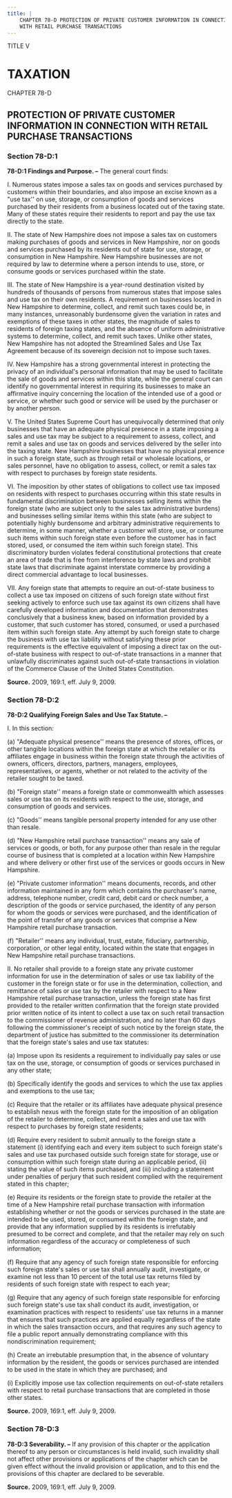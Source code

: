 ```yaml
---
title: |
    CHAPTER 78-D PROTECTION OF PRIVATE CUSTOMER INFORMATION IN CONNECTION
    WITH RETAIL PURCHASE TRANSACTIONS
---
```


TITLE V
                                             
TAXATION
========

CHAPTER 78-D
                                             
PROTECTION OF PRIVATE CUSTOMER INFORMATION IN CONNECTION WITH RETAIL PURCHASE TRANSACTIONS
------------------------------------------------------------------------------------------

### Section 78-D:1

 **78-D:1 Findings and Purpose. –** The general court finds:
                                             
 I. Numerous states impose a sales tax on goods and services
purchased by customers within their boundaries, and also impose an
excise known as a "use tax'' on use, storage, or consumption of goods
and services purchased by their residents from a business located out of
the taxing state. Many of these states require their residents to report
and pay the use tax directly to the state.
                                             
 II. The state of New Hampshire does not impose a sales tax on
customers making purchases of goods and services in New Hampshire, nor
on goods and services purchased by its residents out of state for use,
storage, or consumption in New Hampshire. New Hampshire businesses are
not required by law to determine where a person intends to use, store,
or consume goods or services purchased within the state.
                                             
 III. The state of New Hampshire is a year-round destination visited
by hundreds of thousands of persons from numerous states that impose
sales and use tax on their own residents. A requirement on businesses
located in New Hampshire to determine, collect, and remit such taxes
could be, in many instances, unreasonably burdensome given the variation
in rates and exemptions of these taxes in other states, the magnitude of
sales to residents of foreign taxing states, and the absence of uniform
administrative systems to determine, collect, and remit such taxes.
Unlike other states, New Hampshire has not adopted the Streamlined Sales
and Use Tax Agreement because of its sovereign decision not to impose
such taxes.
                                             
 IV. New Hampshire has a strong governmental interest in protecting
the privacy of an individual's personal information that may be used to
facilitate the sale of goods and services within this state, while the
general court can identify no governmental interest in requiring its
businesses to make an affirmative inquiry concerning the location of the
intended use of a good or service, or whether such good or service will
be used by the purchaser or by another person.
                                             
 V. The United States Supreme Court has unequivocally determined that
only businesses that have an adequate physical presence in a state
imposing a sales and use tax may be subject to a requirement to assess,
collect, and remit a sales and use tax on goods and services delivered
by the seller into the taxing state. New Hampshire businesses that have
no physical presence in such a foreign state, such as through retail or
wholesale locations, or sales personnel, have no obligation to assess,
collect, or remit a sales tax with respect to purchases by foreign state
residents.
                                             
 VI. The imposition by other states of obligations to collect use tax
imposed on residents with respect to purchases occurring within this
state results in fundamental discrimination between businesses selling
items within the foreign state (who are subject only to the sales tax
administrative burdens) and businesses selling similar items within this
state (who are subject to potentially highly burdensome and arbitrary
administrative requirements to determine, in some manner, whether a
customer will store, use, or consume such items within such foreign
state even before the customer has in fact stored, used, or consumed the
item within such foreign state). This discriminatory burden violates
federal constitutional protections that create an area of trade that is
free from interference by state laws and prohibit state laws that
discriminate against interstate commerce by providing a direct
commercial advantage to local businesses.
                                             
 VII. Any foreign state that attempts to require an out-of-state
business to collect a use tax imposed on citizens of such foreign state
without first seeking actively to enforce such use tax against its own
citizens shall have carefully developed information and documentation
that demonstrates conclusively that a business knew, based on
information provided by a customer, that such customer has stored,
consumed, or used a purchased item within such foreign state. Any
attempt by such foreign state to charge the business with use tax
liability without satisfying these prior requirements is the effective
equivalent of imposing a direct tax on the out-of-state business with
respect to out-of-state transactions in a manner that unlawfully
discriminates against such out-of-state transactions in violation of the
Commerce Clause of the United States Constitution.

**Source.** 2009, 169:1, eff. July 9, 2009.

### Section 78-D:2

 **78-D:2 Qualifying Foreign Sales and Use Tax Statute. –**
                                             
 I. In this section:
                                             
 (a) "Adequate physical presence'' means the presence of stores,
offices, or other tangible locations within the foreign state at which
the retailer or its affiliates engage in business within the foreign
state through the activities of owners, officers, directors, partners,
managers, employees, representatives, or agents, whether or not related
to the activity of the retailer sought to be taxed.
                                             
 (b) "Foreign state'' means a foreign state or commonwealth which
assesses sales or use tax on its residents with respect to the use,
storage, and consumption of goods and services.
                                             
 (c) "Goods'' means tangible personal property intended for any
use other than resale.
                                             
 (d) "New Hampshire retail purchase transaction'' means any sale
of services or goods, or both, for any purpose other than resale in the
regular course of business that is completed at a location within New
Hampshire and where delivery or other first use of the services or goods
occurs in New Hampshire.
                                             
 (e) "Private customer information'' means documents, records, and
other information maintained in any form which contains the purchaser's
name, address, telephone number, credit card, debit card or check
number, a description of the goods or service purchased, the identity of
any person for whom the goods or services were purchased, and the
identification of the point of transfer of any goods or services that
comprise a New Hampshire retail purchase transaction.
                                             
 (f) "Retailer'' means any individual, trust, estate, fiduciary,
partnership, corporation, or other legal entity, located within the
state that engages in New Hampshire retail purchase transactions.
                                             
 II. No retailer shall provide to a foreign state any private
customer information for use in the determination of sales or use tax
liability of the customer in the foreign state or for use in the
determination, collection, and remittance of sales or use tax by the
retailer with respect to a New Hampshire retail purchase transaction,
unless the foreign state has first provided to the retailer written
confirmation that the foreign state provided prior written notice of its
intent to collect a use tax on such retail transaction to the
commissioner of revenue administration, and no later than 60 days
following the commissioner's receipt of such notice by the foreign
state, the department of justice has submitted to the commissioner its
determination that the foreign state's sales and use tax statutes:
                                             
 (a) Impose upon its residents a requirement to individually pay
sales or use tax on the use, storage, or consumption of goods or
services purchased in any other state;
                                             
 (b) Specifically identify the goods and services to which the use
tax applies and exemptions to the use tax;
                                             
 (c) Require that the retailer or its affiliates have adequate
physical presence to establish nexus with the foreign state for the
imposition of an obligation of the retailer to determine, collect, and
remit a sales and use tax with respect to purchases by foreign state
residents;
                                             
 (d) Require every resident to submit annually to the foreign
state a statement (i) identifying each and every item subject to such
foreign state's sales and use tax purchased outside such foreign state
for storage, use or consumption within such foreign state during an
applicable period, (ii) stating the value of such items purchased, and
(iii) including a statement under penalties of perjury that such
resident complied with the requirement stated in this chapter;
                                             
 (e) Require its residents or the foreign state to provide the
retailer at the time of a New Hampshire retail purchase transaction with
information establishing whether or not the goods or services purchased
in the state are intended to be used, stored, or consumed within the
foreign state, and provide that any information supplied by its
residents is irrefutably presumed to be correct and complete, and that
the retailer may rely on such information regardless of the accuracy or
completeness of such information;
                                             
 (f) Require that any agency of such foreign state responsible for
enforcing such foreign state's sales or use tax shall annually audit,
investigate, or examine not less than 10 percent of the total use tax
returns filed by residents of such foreign state with respect to each
year;
                                             
 (g) Require that any agency of such foreign state responsible for
enforcing such foreign state's use tax shall conduct its audit,
investigation, or examination practices with respect to residents' use
tax returns in a manner that ensures that such practices are applied
equally regardless of the state in which the sales transaction occurs,
and that requires any such agency to file a public report annually
demonstrating compliance with this nondiscrimination requirement;
                                             
 (h) Create an irrebutable presumption that, in the absence of
voluntary information by the resident, the goods or services purchased
are intended to be used in the state in which they are purchased; and
                                             
 (i) Explicitly impose use tax collection requirements on
out-of-state retailers with respect to retail purchase transactions that
are completed in those other states.

**Source.** 2009, 169:1, eff. July 9, 2009.

### Section 78-D:3

 **78-D:3 Severability. –** If any provision of this chapter or the
application thereof to any person or circumstances is held invalid, such
invalidity shall not affect other provisions or applications of the
chapter which can be given effect without the invalid provision or
application, and to this end the provisions of this chapter are declared
to be severable.

**Source.** 2009, 169:1, eff. July 9, 2009.
